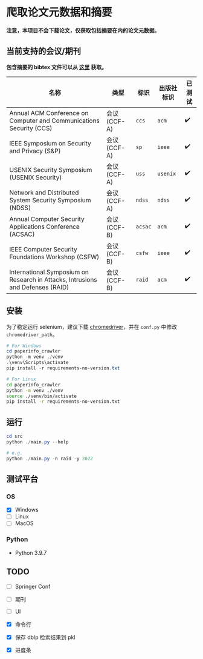 # 爬取论文元数据和摘要

**注意，本项目不会下载论文，仅获取包括摘要在内的论文元数据。**

## 当前支持的会议/期刊

**包含摘要的 bibtex 文件可以从 [这里](https://github.com/Lraxer/paper_metadata) 获取。**

| 名称                                                                           | 类型         | 标识    | 出版社标识 | 已测试 |
| ------------------------------------------------------------------------------ | ------------ | ------- | ---------- | ------ |
| Annual ACM Conference on Computer and Communications Security (CCS)            | 会议 (CCF-A) | `ccs`   | `acm`      | ✔️     |
| IEEE Symposium on Security and Privacy (S&P)                                   | 会议 (CCF-A) | `sp`    | `ieee`     | ✔️     |
| USENIX Security Symposium (USENIX Security)                                    | 会议 (CCF-A) | `uss`   | `usenix`   | ✔️     |
| Network and Distributed System Security Symposium (NDSS)                       | 会议 (CCF-A) | `ndss`  | `ndss`     | ✔️     |
| Annual Computer Security Applications Conference (ACSAC)                       | 会议 (CCF-B) | `acsac` | `acm`      | ✔️     |
| IEEE Computer Security Foundations Workshop (CSFW)                             | 会议 (CCF-B) | `csfw`  | `ieee`     | ✔️     |
| International Symposium on Research in Attacks, Intrusions and Defenses (RAID) | 会议 (CCF-B) | `raid`  | `acm`      | ✔️     |

## 安装

为了稳定运行 selenium，建议下载 [chromedriver](https://googlechromelabs.github.io/chrome-for-testing/)，并在 `conf.py` 中修改 `chromedriver_path`。

```powershell
# For Windows
cd paperinfo_crawler
python -m venv ./venv
.\venv\Scripts\activate
pip install -r requirements-no-version.txt
```

```bash
# For Linux
cd paperinfo_crawler
python -m venv ./venv
source ./venv/bin/activate
pip install -r requirements-no-version.txt
```

## 运行

```powershell
cd src
python ./main.py --help

# e.g.
python ./main.py -n raid -y 2022
```

## 测试平台

### OS

- [x] Windows
- [ ] Linux
- [ ] MacOS

### Python

- Python 3.9.7

## TODO

- [ ] Springer Conf
- [ ] 期刊
- [ ] UI

- [x] 命令行
- [x] 保存 dblp 检索结果到 pkl
- [x] 进度条
